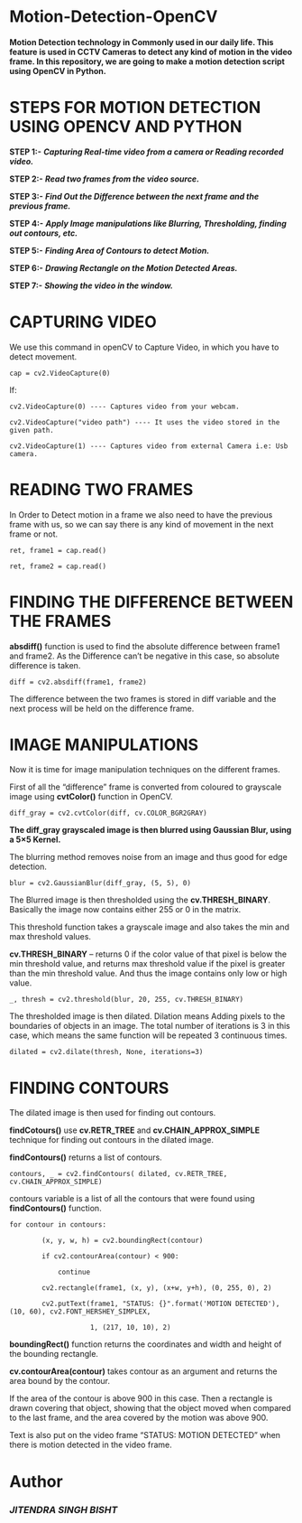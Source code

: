 # Motion-Detection-OpenCV

#### Motion Detection technology in Commonly used in our daily life. This feature is used in CCTV Cameras to detect any kind of motion in the video frame. In this repository, we are going to make a motion detection script using OpenCV in Python.

# STEPS FOR MOTION DETECTION USING OPENCV AND PYTHON

**STEP 1:-** ***Capturing Real-time video from a camera or Reading recorded video.***

**STEP 2:-** ***Read two frames from the video source.***

**STEP 3:-** ***Find Out the Difference between the next frame and the previous frame.***

**STEP 4:-** ***Apply Image manipulations like Blurring, Thresholding, finding out contours, etc.***

**STEP 5:-** ***Finding Area of Contours to detect Motion.***

**STEP 6:-** ***Drawing Rectangle on the Motion Detected Areas.***

**STEP 7:-** ***Showing the video in the window.***

# CAPTURING VIDEO

We use this command in openCV to Capture Video, in which you have to detect movement.

    cap = cv2.VideoCapture(0)

If:

    cv2.VideoCapture(0) ---- Captures video from your webcam.

    cv2.VideoCapture("video path") ---- It uses the video stored in the given path.

    cv2.VideoCapture(1) ---- Captures video from external Camera i.e: Usb camera.

# READING TWO FRAMES

In Order to Detect motion in a frame we also need to have the previous frame with us, so we can say there is any kind of movement in the next frame or not.

    ret, frame1 = cap.read()

    ret, frame2 = cap.read()

# FINDING THE DIFFERENCE BETWEEN THE FRAMES

**absdiff()** function is used to find the absolute difference between frame1 and frame2. As the Difference can’t be negative in this case, so absolute difference is taken.

    diff = cv2.absdiff(frame1, frame2)

The difference between the two frames is stored in diff variable and the next process will be held on the difference frame.

# IMAGE MANIPULATIONS

Now it is time for image manipulation techniques on the different frames.

First of all the “difference” frame is converted from coloured to grayscale image using **cvtColor()** function in OpenCV.

    diff_gray = cv2.cvtColor(diff, cv.COLOR_BGR2GRAY)

**The diff_gray grayscaled image is then blurred using Gaussian Blur, using a 5×5 Kernel.**

The blurring method removes noise from an image and thus good for edge detection.

    blur = cv2.GaussianBlur(diff_gray, (5, 5), 0)

The Blurred image is then thresholded using the **cv.THRESH_BINARY**. Basically the image now contains either 255 or 0 in the matrix.

This threshold function takes a grayscale image and also takes the min and max threshold values.

**cv.THRESH_BINARY** – returns 0 if the color value of that pixel is below the min threshold value, and returns max threshold value if the pixel is greater than the min threshold value. And thus the image contains only low or high value.

    _, thresh = cv2.threshold(blur, 20, 255, cv.THRESH_BINARY)

The thresholded image is then dilated. Dilation means Adding pixels to the boundaries of objects in an image. The total number of iterations is 3 in this case, which means the same function will be repeated 3 continuous times.

    dilated = cv2.dilate(thresh, None, iterations=3)

# FINDING CONTOURS

The dilated image is then used for finding out contours. 

**findCotours()** use **cv.RETR_TREE** and **cv.CHAIN_APPROX_SIMPLE** technique for finding out contours in the dilated image.

**findContours()** returns a list of contours.

    contours, _ = cv2.findContours( dilated, cv.RETR_TREE, cv.CHAIN_APPROX_SIMPLE)

contours variable is a list of all the contours that were found using **findContours()** function.

    for contour in contours:

            (x, y, w, h) = cv2.boundingRect(contour)
	    
            if cv2.contourArea(contour) < 900:
	    
                continue
		
            cv2.rectangle(frame1, (x, y), (x+w, y+h), (0, 255, 0), 2)
	    
            cv2.putText(frame1, "STATUS: {}".format('MOTION DETECTED'), (10, 60), cv2.FONT_HERSHEY_SIMPLEX,
	    
                        1, (217, 10, 10), 2)
			
**boundingRect()** function returns the coordinates and width and height of the bounding rectangle.

**cv.contourArea(contour)** takes contour as an argument and returns the area bound by the contour.

If the area of the contour is above 900 in this case. Then a rectangle is drawn covering that object, showing that the object moved when compared to the last frame, and the area covered by the motion was above 900.

Text is also put on the video frame “STATUS: MOTION DETECTED” when there is motion detected in the video frame.

# Author

### ***JITENDRA SINGH BISHT***

